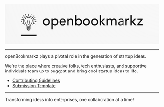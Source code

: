 ![openBookmarkz logo](https://github.com/openBookmarkz/.github/blob/main/profile/logo%2Bname.png)

----

openBookmarkz plays a pivotal role in the generation of startup ideas.

We're the place where creative folks, tech enthusiasts, and supportive individuals team up to suggest and bring cool startup ideas to life.

* [Contributing Guidelines](https://github.com/openBookmarkz/ideas)
* [Submission Template](https://github.com/openBookmarkz/ideas/tree/main/ideaTemplate)

----

Transforming ideas into enterprises, one collaboration at a time!
